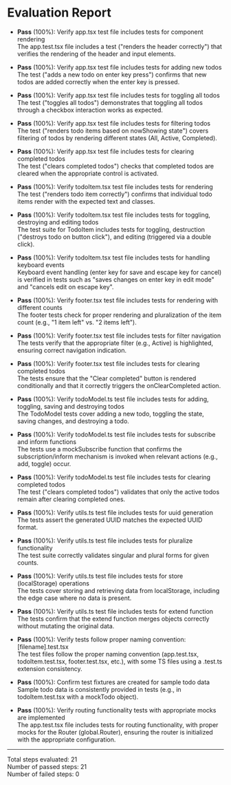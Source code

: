 # Evaluation Report

- **Pass** (100%): Verify app.tsx test file includes tests for component rendering  
  The app.test.tsx file includes a test ("renders the header correctly") that verifies the rendering of the header and input elements.

- **Pass** (100%): Verify app.tsx test file includes tests for adding new todos  
  The test ("adds a new todo on enter key press") confirms that new todos are added correctly when the enter key is pressed.

- **Pass** (100%): Verify app.tsx test file includes tests for toggling all todos  
  The test ("toggles all todos") demonstrates that toggling all todos through a checkbox interaction works as expected.

- **Pass** (100%): Verify app.tsx test file includes tests for filtering todos  
  The test ("renders todo items based on nowShowing state") covers filtering of todos by rendering different states (All, Active, Completed).

- **Pass** (100%): Verify app.tsx test file includes tests for clearing completed todos  
  The test ("clears completed todos") checks that completed todos are cleared when the appropriate control is activated.

- **Pass** (100%): Verify todoItem.tsx test file includes tests for rendering  
  The test ("renders todo item correctly") confirms that individual todo items render with the expected text and classes.

- **Pass** (100%): Verify todoItem.tsx test file includes tests for toggling, destroying and editing todos  
  The test suite for TodoItem includes tests for toggling, destruction ("destroys todo on button click"), and editing (triggered via a double click).

- **Pass** (100%): Verify todoItem.tsx test file includes tests for handling keyboard events  
  Keyboard event handling (enter key for save and escape key for cancel) is verified in tests such as "saves changes on enter key in edit mode" and "cancels edit on escape key".

- **Pass** (100%): Verify footer.tsx test file includes tests for rendering with different counts  
  The footer tests check for proper rendering and pluralization of the item count (e.g., "1 item left" vs. "2 items left").

- **Pass** (100%): Verify footer.tsx test file includes tests for filter navigation  
  The tests verify that the appropriate filter (e.g., Active) is highlighted, ensuring correct navigation indication.

- **Pass** (100%): Verify footer.tsx test file includes tests for clearing completed todos  
  The tests ensure that the "Clear completed" button is rendered conditionally and that it correctly triggers the onClearCompleted action.

- **Pass** (100%): Verify todoModel.ts test file includes tests for adding, toggling, saving and destroying todos  
  The TodoModel tests cover adding a new todo, toggling the state, saving changes, and destroying a todo.

- **Pass** (100%): Verify todoModel.ts test file includes tests for subscribe and inform functions  
  The tests use a mockSubscribe function that confirms the subscription/inform mechanism is invoked when relevant actions (e.g., add, toggle) occur.

- **Pass** (100%): Verify todoModel.ts test file includes tests for clearing completed todos  
  The test ("clears completed todos") validates that only the active todos remain after clearing completed ones.

- **Pass** (100%): Verify utils.ts test file includes tests for uuid generation  
  The tests assert the generated UUID matches the expected UUID format.

- **Pass** (100%): Verify utils.ts test file includes tests for pluralize functionality  
  The test suite correctly validates singular and plural forms for given counts.

- **Pass** (100%): Verify utils.ts test file includes tests for store (localStorage) operations  
  The tests cover storing and retrieving data from localStorage, including the edge case where no data is present.

- **Pass** (100%): Verify utils.ts test file includes tests for extend function  
  The tests confirm that the extend function merges objects correctly without mutating the original data.

- **Pass** (100%): Verify tests follow proper naming convention: [filename].test.tsx  
  The test files follow the proper naming convention (app.test.tsx, todoItem.test.tsx, footer.test.tsx, etc.), with some TS files using a .test.ts extension consistency.

- **Pass** (100%): Confirm test fixtures are created for sample todo data  
  Sample todo data is consistently provided in tests (e.g., in todoItem.test.tsx with a mockTodo object).

- **Pass** (100%): Verify routing functionality tests with appropriate mocks are implemented  
  The app.test.tsx file includes tests for routing functionality, with proper mocks for the Router (global.Router), ensuring the router is initialized with the appropriate configuration.

---

Total steps evaluated: 21  
Number of passed steps: 21  
Number of failed steps: 0
